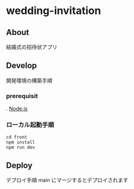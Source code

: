 # wedding-invitation

## About

結婚式の招待状アプリ

## Develop

開発環境の構築手順

### prerequisit

. [Node.js](https://nodejs.org/ja)

### ローカル起動手順

```
cd front
npm install
npm run dev
```

## Deploy

デプロイ手順
main にマージするとデプロイされます
